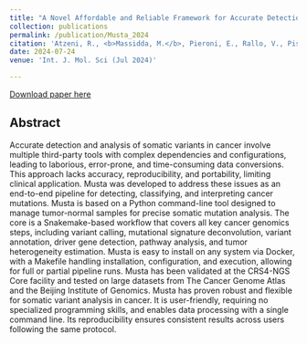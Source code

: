 ```yaml
---
title: "A Novel Affordable and Reliable Framework for Accurate Detection and Comprehensive Analysis of Somatic Mutations in Cancer"
collection: publications
permalink: /publication/Musta_2024
citation: 'Atzeni, R., <b>Massidda, M.</b>, Pieroni, E., Rallo, V., Pisu, M., & Angius, A. (2024). A Novel Affordable and Reliable Framework for Accurate Detection and Comprehensive Analysis of Somatic Mutations in Cancer. <i>International Journal of Molecular Sciences, 25(15), 8044., 10.3390/ijms25158044</i>.'
date: 2024-07-24
venue: 'Int. J. Mol. Sci (Jul 2024)'

---
```


[Download paper here](https://www.mdpi.com/1422-0067/25/15/8044/pdf?version=1721807322)


## Abstract
Accurate detection and analysis of somatic variants in cancer involve multiple third-party tools with complex dependencies and configurations, leading to laborious, error-prone, and time-consuming data conversions. This approach lacks accuracy, reproducibility, and portability, limiting clinical application. Musta was developed to address these issues as an end-to-end pipeline for detecting, classifying, and interpreting cancer mutations. Musta is based on a Python command-line tool designed to manage tumor-normal samples for precise somatic mutation analysis. The core is a Snakemake-based workflow that covers all key cancer genomics steps, including variant calling, mutational signature deconvolution, variant annotation, driver gene detection, pathway analysis, and tumor heterogeneity estimation. Musta is easy to install on any system via Docker, with a Makefile handling installation, configuration, and execution, allowing for full or partial pipeline runs. Musta has been validated at the CRS4-NGS Core facility and tested on large datasets from The Cancer Genome Atlas and the Beijing Institute of Genomics. Musta has proven robust and flexible for somatic variant analysis in cancer. It is user-friendly, requiring no specialized programming skills, and enables data processing with a single command line. Its reproducibility ensures consistent results across users following the same protocol.